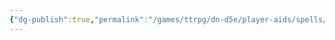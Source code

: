 ```yaml
---
{"dg-publish":true,"permalink":"/games/ttrpg/dn-d5e/player-aids/spells/level-2/shielding-word/","tags":["TTRPG/DND/5e","Spell"],"noteIcon":""}
---
```


